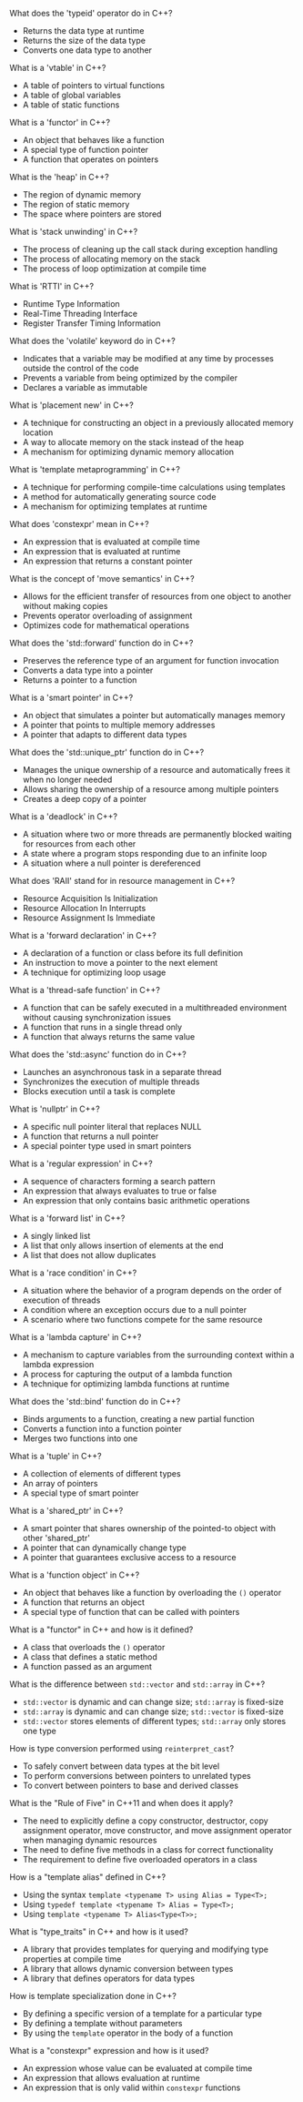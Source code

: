 What does the 'typeid' operator do in C++?
- Returns the data type at runtime
- Returns the size of the data type
- Converts one data type to another

What is a 'vtable' in C++?
- A table of pointers to virtual functions
- A table of global variables
- A table of static functions

What is a 'functor' in C++?
- An object that behaves like a function
- A special type of function pointer
- A function that operates on pointers

What is the 'heap' in C++?
- The region of dynamic memory
- The region of static memory
- The space where pointers are stored

What is 'stack unwinding' in C++?
- The process of cleaning up the call stack during exception handling
- The process of allocating memory on the stack
- The process of loop optimization at compile time

What is 'RTTI' in C++?
- Runtime Type Information
- Real-Time Threading Interface
- Register Transfer Timing Information

What does the 'volatile' keyword do in C++?
- Indicates that a variable may be modified at any time by processes outside the control of the code
- Prevents a variable from being optimized by the compiler
- Declares a variable as immutable

What is 'placement new' in C++?
- A technique for constructing an object in a previously allocated memory location
- A way to allocate memory on the stack instead of the heap
- A mechanism for optimizing dynamic memory allocation

What is 'template metaprogramming' in C++?
- A technique for performing compile-time calculations using templates
- A method for automatically generating source code
- A mechanism for optimizing templates at runtime

What does 'constexpr' mean in C++?
- An expression that is evaluated at compile time
- An expression that is evaluated at runtime
- An expression that returns a constant pointer

What is the concept of 'move semantics' in C++?
- Allows for the efficient transfer of resources from one object to another without making copies
- Prevents operator overloading of assignment
- Optimizes code for mathematical operations

What does the 'std::forward' function do in C++?
- Preserves the reference type of an argument for function invocation
- Converts a data type into a pointer
- Returns a pointer to a function

What is a 'smart pointer' in C++?
- An object that simulates a pointer but automatically manages memory
- A pointer that points to multiple memory addresses
- A pointer that adapts to different data types

What does the 'std::unique_ptr' function do in C++?
- Manages the unique ownership of a resource and automatically frees it when no longer needed
- Allows sharing the ownership of a resource among multiple pointers
- Creates a deep copy of a pointer

What is a 'deadlock' in C++?
- A situation where two or more threads are permanently blocked waiting for resources from each other
- A state where a program stops responding due to an infinite loop
- A situation where a null pointer is dereferenced

What does 'RAII' stand for in resource management in C++?
- Resource Acquisition Is Initialization
- Resource Allocation In Interrupts
- Resource Assignment Is Immediate

What is a 'forward declaration' in C++?
- A declaration of a function or class before its full definition
- An instruction to move a pointer to the next element
- A technique for optimizing loop usage

What is a 'thread-safe function' in C++?
- A function that can be safely executed in a multithreaded environment without causing synchronization issues
- A function that runs in a single thread only
- A function that always returns the same value

What does the 'std::async' function do in C++?
- Launches an asynchronous task in a separate thread
- Synchronizes the execution of multiple threads
- Blocks execution until a task is complete

What is 'nullptr' in C++?
- A specific null pointer literal that replaces NULL
- A function that returns a null pointer
- A special pointer type used in smart pointers

What is a 'regular expression' in C++?
- A sequence of characters forming a search pattern
- An expression that always evaluates to true or false
- An expression that only contains basic arithmetic operations

What is a 'forward list' in C++?
- A singly linked list
- A list that only allows insertion of elements at the end
- A list that does not allow duplicates

What is a 'race condition' in C++?
- A situation where the behavior of a program depends on the order of execution of threads
- A condition where an exception occurs due to a null pointer
- A scenario where two functions compete for the same resource

What is a 'lambda capture' in C++?
- A mechanism to capture variables from the surrounding context within a lambda expression
- A process for capturing the output of a lambda function
- A technique for optimizing lambda functions at runtime

What does the 'std::bind' function do in C++?
- Binds arguments to a function, creating a new partial function
- Converts a function into a function pointer
- Merges two functions into one

What is a 'tuple' in C++?
- A collection of elements of different types
- An array of pointers
- A special type of smart pointer

What is a 'shared_ptr' in C++?
- A smart pointer that shares ownership of the pointed-to object with other 'shared_ptr'
- A pointer that can dynamically change type
- A pointer that guarantees exclusive access to a resource

What is a 'function object' in C++?
- An object that behaves like a function by overloading the `()` operator
- A function that returns an object
- A special type of function that can be called with pointers

What is a "functor" in C++ and how is it defined?
- A class that overloads the `()` operator
- A class that defines a static method
- A function passed as an argument

What is the difference between `std::vector` and `std::array` in C++?
- `std::vector` is dynamic and can change size; `std::array` is fixed-size
- `std::array` is dynamic and can change size; `std::vector` is fixed-size
- `std::vector` stores elements of different types; `std::array` only stores one type

How is type conversion performed using `reinterpret_cast`?
- To safely convert between data types at the bit level
- To perform conversions between pointers to unrelated types
- To convert between pointers to base and derived classes

What is the "Rule of Five" in C++11 and when does it apply?
- The need to explicitly define a copy constructor, destructor, copy assignment operator, move constructor, and move assignment operator when managing dynamic resources
- The need to define five methods in a class for correct functionality
- The requirement to define five overloaded operators in a class

How is a "template alias" defined in C++?
- Using the syntax `template <typename T> using Alias = Type<T>;`
- Using `typedef template <typename T> Alias = Type<T>;`
- Using `template <typename T> Alias<Type<T>>;`

What is "type_traits" in C++ and how is it used?
- A library that provides templates for querying and modifying type properties at compile time
- A library that allows dynamic conversion between types
- A library that defines operators for data types

How is template specialization done in C++?
- By defining a specific version of a template for a particular type
- By defining a template without parameters
- By using the `template` operator in the body of a function

What is a "constexpr" expression and how is it used?
- An expression whose value can be evaluated at compile time
- An expression that allows evaluation at runtime
- An expression that is only valid within `constexpr` functions